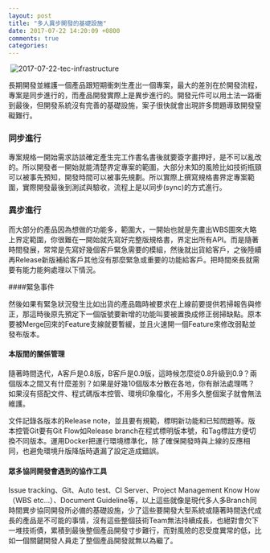```yaml
---
layout: post
title: "多人異步開發的基礎設施"
date: 2017-07-22 14:20:09 +0800
comments: true
categories: 
---
```


​	![2017-07-22-tec-infrastructure](http://mrshih.github.io/images/2017-07-22-tec-infrastructure.jpg)

長期開發並維護一個產品跟短期衝刺生產出一個專案，最大的差別在於開發流程，專案是同步進行的，而產品開發實際上是異步進行的。開發元件可以用土法一路衝到最後，但開發系統沒有完善的基礎設施，案子很快就會出現許多問題導致開發窒礙難行。

### 同步進行

專案規格一開始需求訪談確定產生完工作書名書後就要簽字畫押好，是不可以亂改的。所以開發者一開始就能清楚界定專案的範圍，大部分未知的風險比如技術瓶頸可以被事先預知，開發時間可以被事先規劃。所以實際上撰寫規格書界定專案範圍，實際開發最後到測試與驗收，流程上是以同步(sync)的方式進行。

### 異步進行

而大部分的產品因為想做的功能多，範圍大，一開始也就是先畫出WBS圖來大略上界定範圍，你很難在一開始就先寫好完整版規格書，界定出所有API。而是隨著時間發展，常常是先寫好幾個客戶緊急需要的模組，然後就出貨給客戶，之後陸續再Release新版補給客戶其他沒有那麼緊急或重要的功能給客戶。把時間來長就需要有能力能夠處理以下情況。

####緊急事件

然後如果有緊急狀況發生比如出貨的產品臨時被要求在上線前要提供若掃報告與修正，那這時後原先預定下一個版號要新增的功能叫要被置換成修正弱掃缺點。原本要被Merge回來的Feature支線就要暫緩，並且火速開一個Feature來修改弱點並發布版本。

#### 本版間的關係管理

隨著時間迭代，A客戶是0.8版，B客戶是0.9版，這時候怎麼從0.8升級到0.9？兩個版本之間又有什麼差別？如果是好幾10個版本分散在各地，你有辦法處理嗎？如果沒有搭配文件、程式碼版本控管、環境印象檔化，不用多久整個案子就會無法維護。

文件記錄各版本的Release note，並且要有規範，標明新功能和已知問題等。版本控管Git要有Git Flow如Release branch在程式標明版本號，和Tag標註方便切換不同版本。運用Docker把運行環境標準化，除了確保開發時與上線的反應相同，也避免環境升版降版時遺漏了設定造成錯誤。

#### 眾多協同開發會遇到的協作工具

Issue tracking、Git、Auto test、CI Server、Project Management Know How（WBS etc...）、Document Guideline等，以上這些就像是現代多人多Branch同時間異步協同開發所必備的基礎設施，少了這些要開發大型系統或隨著時間迭代成長的產品是不可能的事情，沒有這些整個技術Team無法持續成長，也絕對會欠下一堆技術債，累積到最後整個產品開發寸步難行，而對風險的忍受度異常的低，比如一個關鍵開發人員走了整個產品開發就無以為繼了。
